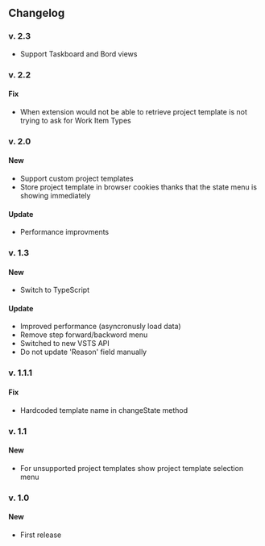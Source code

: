## Changelog

### v. 2.3

+ Support Taskboard and Bord views

### v. 2.2

#### Fix

+ When extension would not be able to retrieve project template is not trying to ask for Work Item Types

### v. 2.0

#### New

+ Support custom project templates
+ Store project template in browser cookies thanks that the state menu is showing immediately

#### Update

+ Performance improvments

### v. 1.3

#### New

+ Switch to TypeScript

#### Update

+ Improved performance (asyncronusly load data)
+ Remove step forward/backword menu
+ Switched to new VSTS API
+ Do not update 'Reason' field manually

### v. 1.1.1

#### Fix

+ Hardcoded template name in changeState method

### v. 1.1

#### New

+ For unsupported project templates show project template selection menu

### v. 1.0

#### New

+ First release
